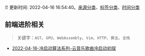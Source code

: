 :alarm_clock: 更新时间: 2022-04-16 16:54:40。[来源分类](../README.md)、[标签分类](../TAGS.md)、[时间分类](../TIMELINE.md)

## 前端进阶相关


> 关键字：`AST`、`GPU`、`WebAssembly`、`Vim`、`HTTP`、`算法`、`全栈`



- [2022-04-16-冷启动算法系列-云音乐歌曲冷启动初探](https://toutiao.io/k/4sxo9kq) 